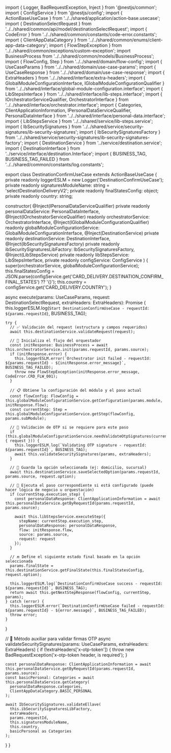 import { Logger, BadRequestException, Inject } from '@nestjs/common';
import { ConfigService } from '@nestjs/config';
import { ActionBaseUseCase } from '../../shared/application/action-base.usecase';
import { DestinationSelectRequest } from '../../shared/common/api/model/destinationSelectRequest';
import { CodeError } from '../../shared/common/constants/code-error.constants';
import { ClientAppDataCategory } from '../../shared/common/enums/client-app-data-category';
import { FlowStepException } from '../../shared/common/exceptions/custom-exception';
import BusinessProcess from '../../shared/common/models/BusinessProcess';
import { FlowConfig, Step } from '../../shared/domain/flow-config';
import { UseCaseParams } from '../../shared/domain/use-case-params';
import { UseCaseResponse } from '../../shared/domain/use-case-response';
import { ExtraHeaders } from '../../shared/interface/extra-headers';
import { GlobalModuleConfigurationInterface, IGlobalModuleConfigurationQualifier } from '../../shared/interface/global-module-configuration.interface';
import { LibStepsInterface } from '../../shared/interface/lib-steps.interface';
import { IOrchestratorServiceQualifier, OrchestratorInterface } from '../../shared/interface/orchestrator.interface';
import { Categories, ClientApplicationInformation, IPersonalDataServiceQualifier, PersonalDataInterface } from '../../shared/interface/personal-data.interface';
import { LibStepsService } from '../../shared/service/lib-steps.service';
import { IbSecuritySignatures } from '../../shared/service/security-signatures/ib-security-signatures';
import { IbSecuritySignaturesFactory } from '../../shared/service/security-signatures/ib-security-signatures-factory';
import { DestinationService } from '../service/destination.service';
import { DestinationInterface } from '../service/interface/destination.Interface';
import { BUSINESS_TAG, BUSINESS_TAG_FAILED } from '../../shared/common/constants/log.constants';

export class DestinationConfirmUseCase extends ActionBaseUseCase {
  private readonly loggerESLM = new Logger('DestinationConfirmUseCase');
  private readonly signaturesModuleName: string = 'selectDestinationDeliveryV2';
  private readonly finalStatesConfig: object;
  private readonly country: string;

  constructor(
    @Inject(IPersonalDataServiceQualifier) private readonly personalDataService: PersonalDataInterface,
    @Inject(IOrchestratorServiceQualifier) readonly orchestratorService: OrchestratorInterface,
    @Inject(IGlobalModuleConfigurationQualifier) readonly globalModuleConfigurationService: GlobalModuleConfigurationInterface,
    @Inject(DestinationService) private readonly destinationService: DestinationInterface,
    @Inject(IbSecuritySignaturesFactory) private readonly ibSecuritySignaturesLibFactory: IbSecuritySignaturesFactory,
    @Inject(LibStepsService) private readonly libStepsService: LibStepsInterface,
    private readonly configService: ConfigService
  ) {
    super(orchestratorService, globalModuleConfigurationService);
    this.finalStatesConfig = JSON.parse(configService.get('CARD_DELIVERY.DESTINATION_CONFIRM_FINAL_STATES') ?? '{}');
    this.country = configService.get('CARD_DELIVERY.COUNTRY');
  }

  async execute(params: UseCaseParams, request: DestinationSelectRequest, extraHeaders: ExtraHeaders): Promise<UseCaseResponse> {
    this.loggerESLM.log(`Start DestinationConfirmUseCase - requestId: ${params.requestId}`, BUSINESS_TAG);

    try {
      // ✅ Validación del request (estructura y campos requeridos)
      await this.destinationService.validateRequest(request);

      // 🔄 Inicializa el flujo del orquestador
      const initResponse: BusinessProcess = await this.orchestratorService.init(params.requestId, params.source);
      if (initResponse.error) {
        this.loggerESLM.error(`Orchestrator init failed - requestId: ${params.requestId} - ${initResponse.error_message}`, BUSINESS_TAG_FAILED);
        throw new FlowStepException(initResponse.error_message, CodeError.CRD_FLW_001);
      }

      // 📋 Obtiene la configuración del módulo y el paso actual
      const flowConfig: FlowConfig = this.globalModuleConfigurationService.getConfiguration(params.module, initResponse.flow);
      const currentStep: Step = this.globalModuleConfigurationService.getStep(flowConfig, params.subModule);

      // 🔐 Validación de OTP si se requiere para este paso
      if (this.globalModuleConfigurationService.needValidateOtpSignatures(currentStep, { request })) {
        this.loggerESLM.log(`Validating OTP signature - requestId: ${params.requestId}`, BUSINESS_TAG);
        await this.validateSecuritySignatures(params, extraHeaders);
      }

      // 💾 Guarda la opción seleccionada (ej: domicilio, sucursal)
      await this.destinationService.saveSelectedOption(params.requestId, params.source, request.option);

      // 🧠 Ejecuta el paso correspondiente si está configurado (puede hacer lógica de negocio u orquestación)
      if (currentStep.execution_step) {
        const personalDataResponse: ClientApplicationInformation = await this.personalDataService.getByRequestId(params.requestId, params.source);

        await this.libStepsService.executeStep({
          stepName: currentStep.execution_step,
          personalDataResponse: personalDataResponse,
          flow: initResponse.flow,
          source: params.source,
          request: request
        });
      }

      // 🔚 Define el siguiente estado final basado en la opción seleccionada
      params.finalState = this.destinationService.getFinalState(this.finalStatesConfig, request.option);

      this.loggerESLM.log(`DestinationConfirmUseCase success - requestId: ${params.requestId}`, BUSINESS_TAG);
      return await this.getNextStepResponse(flowConfig, currentStep, params);
    } catch (error) {
      this.loggerESLM.error(`DestinationConfirmUseCase failed - requestId: ${params.requestId} - ${error.message}`, BUSINESS_TAG_FAILED);
      throw error;
    }
  }

  // 🔐 Método auxiliar para validar firmas OTP
  async validateSecuritySignatures(params: UseCaseParams, extraHeaders: ExtraHeaders) {
    if (!extraHeaders['x-otp-token']) {
      throw new BadRequestException('x-otp-token header, is required');
    }

    const personalDataResponse: ClientApplicationInformation = await this.personalDataService.getByRequestId(params.requestId, params.source);
    const basicPersonal: Categories = await this.personalDataService.getCategory(
      personalDataResponse.categories,
      ClientAppDataCategory.BASIC_PERSONAL
    );

    await IbSecuritySignatures.validateEllave(
      this.ibSecuritySignaturesLibFactory,
      extraHeaders,
      params.requestId,
      this.signaturesModuleName,
      this.country,
      basicPersonal as Categories
    );
  }
}
